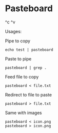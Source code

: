 # Pasteboard
^c ^v

Usages:

Pipe to copy

    echo test | pasteboard

Paste to pipe

    pasteboard | grep .

Feed file to copy

	pasteboard < file.txt

Redirect to file to paste

	pasteboard > file.txt

Same with images

	pasteboard < icon.png
	pasteboard > icon.png
